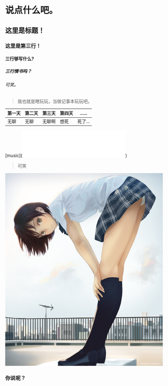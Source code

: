 # 说点什么吧。
## 这里是标题！
### 这里是第三行！
#### 三行够写什么?
##### 三行情书吗？
###### 可笑。
> 我也就是瞎玩玩，当做记事本玩玩吧。

|  第一天 | 第二天 | 第三天 | 第四天 | ......|
|---------- |---------|---------|------|-------------|
|无聊| 无聊| 无聊啊| 想死|死了...|


[music](<iframe frameborder="no" border="0" marginwidth="0" marginheight="0" width=330 height=86 src="//music.163.com/outchain/player?type=2&id=1933598&auto=1&height=66"></iframe>)


> 可笑

![pic](https://github.com/fuzhi1018/fuzhi1018.github.io/blob/master/QQ%E5%9B%BE%E7%89%8720170614133624.jpg?raw=true)

### 你说呢？

